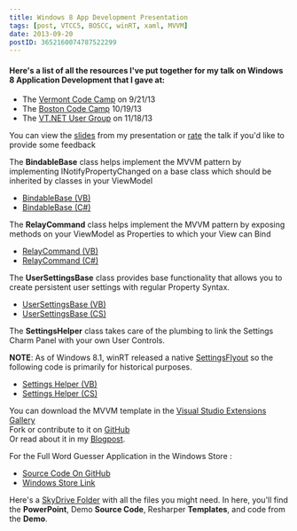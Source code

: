 ```yaml
---
title: Windows 8 App Development Presentation
tags: [post, VTCC5, BOSCC, winRT, xaml, MVVM]
date: 2013-09-20
postID: 3652160074787522299
---
```


#### Here's a list of all the resources I've put together for my talk on Windows 8 Application Development that I gave at:

*   The [Vermont Code Camp][1] on 9/21/13
*   The [Boston Code Camp][2] 10/19/13
*   The [VT.NET User Group][3] on 11/18/13

You can view the [slides][slides] from my presentation or [rate][rate] the talk if you'd like to provide some feedback  
  
The **BindableBase** class helps implement the MVVM pattern by implementing INotifyPropertyChanged on a base class which should be inherited by classes in your ViewModel  

*   [BindableBase <span class="vbColor">(VB)</span>][4]
*   [BindableBase <span class="csColor">(C#)</span>][5]

The **RelayCommand** class helps implement the MVVM pattern by exposing methods on your ViewModel as Properties to which your View can Bind  

*   [RelayCommand <span class="vbColor">(VB)</span>][6]
*   [RelayCommand <span class="csColor">(C#)</span>][7]

The **UserSettingsBase** class provides base functionality that allows you to create persistent user settings with regular Property Syntax.

* [UserSettingsBase <span class="vbColor">(VB)</span>][usersettingsbase.vb]
* [UserSettingsBase <span class="csColor">(CS)</span>][usersettingsbase.cs]
  
The **SettingsHelper** class takes care of the plumbing to link the Settings Charm Panel with your own User Controls. 

**NOTE**: As of Windows 8.1, winRT released a native [SettingsFlyout][SettingsFlyout] so the following code is primarily for historical purposes.

* [Settings Helper <span class="vbColor">(VB)</span>][settingsHelper.vb]
* [Settings Helper <span class="csColor">(CS)</span>][settingsHelper.cs]
 
 
You can download the MVVM template in the [Visual Studio Extensions Gallery][8]  
Fork or contribute to it on [GitHub][9]  
Or read about it in my [Blogpost][10].  
  
For the Full Word Guesser Application in the Windows Store :

* [Source Code On GitHub][wordGuesserSource]
* [Windows Store Link][wordGuesserStore]

  
Here's a [SkyDrive Folder][skydrive] with all the files you might need.  In here, you'll find the **PowerPoint**, Demo **Source Code**, Resharper **Templates**, and code from the **Demo**.

 [1]: http://vtcodecamp.org/2013/sessions#introduction-to-windows-8-apps-for-windows-forms-developers
 [2]: http://www.bostoncodecamp.com/CC20/Sessions/Details/4166
 [3]: http://www.meetup.com/VTCode/events/146213762/
 [slides]: https://speakerdeck.com/kylemit/introduction-to-windows-8-apps-for-windows-forms-developers
[rate]: http://speakerrate.com/talks/26141-introduction-to-windows-8-apps-for-windows-forms-developers
 
 [4]: http://codepaste.net/dfijb9
 [5]: http://codepaste.net/by8jbe
 [6]: http://codepaste.net/xazv4j
 [7]: http://codepaste.net/f48jvb
 
 
 [usersettingsbase.vb]: http://codepaste.net/4bmahn
 [usersettingsbase.cs]: http://codepaste.net/1pzhgt
 [settingsHelper.vb]: http://codepaste.net/tvhkj8
 [settingsHelper.cs]: http://codepaste.net/gq1rr3
 
 [8]: http://visualstudiogallery.msdn.microsoft.com/9ef94ec6-3378-45b9-908c-cff703d2b901
 [9]: https://github.com/KyleMit/WindowsStoreMvvmTemplate/
 [10]: http://codingeverything.blogspot.com/2013/11/windows-store-mvvm-template.html
 
 
 [SettingsFlyout]: http://msdn.microsoft.com/library/windows/apps/dn252814
 
 [wordGuesserSource]: https://github.com/KyleMit/WordGuess
 [wordGuesserStore]: http://apps.microsoft.com/windows/en-us/app/b85001c1-0782-4d4a-af96-caf23d56806e
 
 [skydrive]: https://skydrive.live.com/?cid=9935281cd314f220&id=9935281CD314F220%2132843&authkey=!AMX4OQAZXQw_odU

